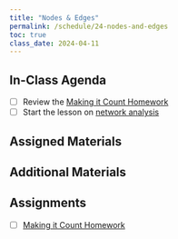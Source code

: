 ```yaml
---
title: "Nodes & Edges"
permalink: /schedule/24-nodes-and-edges
toc: true
class_date: 2024-04-11
---
```


## In-Class Agenda

- [ ] Review the [Making it Count Homework]({{site.baseurl}}/materials/interpreting-communicating-humanities-data/02-intro-text#making-it-count-homework)
- [ ] Start the lesson on [network analysis]({{site.baseurl}}/materials/interpreting-communicating-humanities-data/04-intro-networks/) 

## Assigned Materials

## Additional Materials

## Assignments

- [ ] [Making it Count Homework]({{site.baseurl}}/materials/interpreting-communicating-humanities-data/02-intro-text#making-it-count-homework) 
